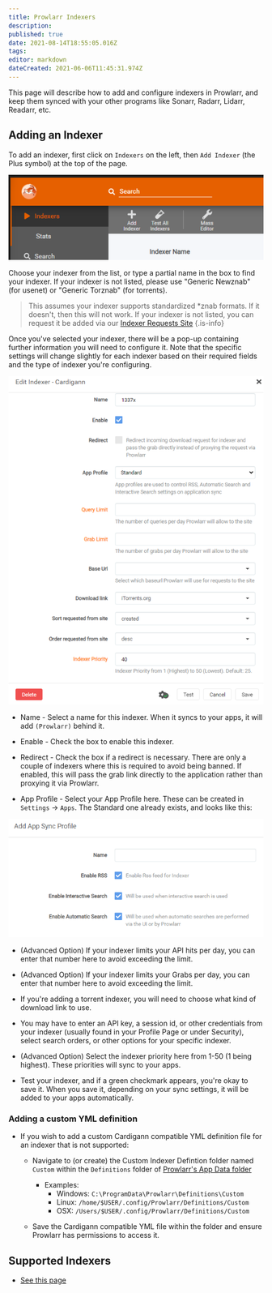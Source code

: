 ```yaml
---
title: Prowlarr Indexers
description: 
published: true
date: 2021-08-14T18:55:05.016Z
tags: 
editor: markdown
dateCreated: 2021-06-06T11:45:31.974Z
---
```


This page will describe how to add and configure indexers in Prowlarr, and keep them synced with your other programs like Sonarr, Radarr, Lidarr, Readarr, etc.

## Adding an Indexer

To add an indexer, first click on `Indexers` on the left, then `Add Indexer` (the Plus symbol) at the top of the page.

![ind_1_addindexer.png](/assets/prowlarr/ind_1_addindexer.png)

Choose your indexer from the list, or type a partial name in the box to find your indexer. If your indexer is not listed, please use "Generic Newznab" (for usenet) or "Generic Torznab" (for torrents).

> This assumes your indexer supports standardized *znab formats. If it doesn't, then this will not work.
> If your indexer is not listed, you can request it be added via our [Indexer Requests Site](https://requests.prowlarr.com)
{.is-info}

Once you've selected your indexer, there will be a pop-up containing further information you will need to configure it. Note that the specific settings will change slightly for each indexer based on their required fields and the type of indexer you're configuring.

![ind_3_indexer2.png](/assets/prowlarr/ind_3_indexer2.png)

- Name - Select a name for this indexer. When it syncs to your apps, it will add `(Prowlarr)` behind it.

- Enable - Check the box to enable this indexer.

- Redirect - Check the box if a redirect is necessary. There are only a couple of indexers where this is required to avoid being banned. If enabled, this will pass the grab link directly to the application rather than proxying it via Prowlarr.

- App Profile - Select your App Profile here. These can be created in `Settings` -> `Apps`. The Standard one already exists, and looks like this:

![ind_3_settingsapps.png](/assets/prowlarr/ind_3_settingsapps.png)

- (Advanced Option) If your indexer limits your API hits per day, you can enter that number here to avoid exceeding the limit.

- (Advanced Option) If your indexer limits your Grabs per day, you can enter that number here to avoid exceeding the limit.

- If you're adding a torrent indexer, you will need to choose what kind of download link to use.

- You may have to enter an API key, a session id, or other credentials from your indexer (usually found in your Profile Page or under Security), select search orders, or other options for your specific indexer.

- (Advanced Option) Select the indexer priority here from 1-50 (1 being highest). These priorities will sync to your apps.

- Test your indexer, and if a green checkmark appears, you're okay to save it. When you save it, depending on your sync settings, it will be added to your apps automatically.

### Adding a custom YML definition

- If you wish to add a custom Cardigann compatible YML definition file for an indexer that is not supported:
  - Navigate to (or create) the Custom Indexer Defintion folder named `Custom` within the `Definitions` folder of [Prowlarr's App Data folder](/prowlarr/appdata-directory)
    - Examples:
      - Windows: `C:\ProgramData\Prowlarr\Definitions\Custom`
      - Linux: `/home/$USER/.config/Prowlarr/Definitions/Custom`
      - OSX: `/Users/$USER/.config/Prowlarr/Definitions/Custom`
      
  - Save the Cardigann compatible YML file within the folder and ensure Prowlarr has permissions to access it.

## Supported Indexers

- [See this page](/prowlarr/supported-indexers/)
